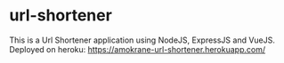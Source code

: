 # url-shortener
This is a Url Shortener application using NodeJS, ExpressJS and VueJS. Deployed on heroku: https://amokrane-url-shortener.herokuapp.com/
